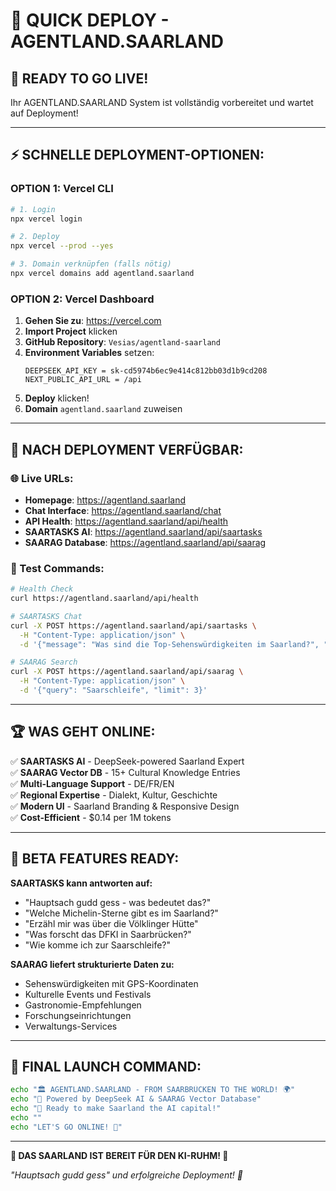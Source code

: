 # 🚀 QUICK DEPLOY - AGENTLAND.SAARLAND

## 🎯 READY TO GO LIVE!

Ihr AGENTLAND.SAARLAND System ist vollständig vorbereitet und wartet auf Deployment!

---

## ⚡ SCHNELLE DEPLOYMENT-OPTIONEN:

### **OPTION 1: Vercel CLI** 
```bash
# 1. Login
npx vercel login

# 2. Deploy
npx vercel --prod --yes

# 3. Domain verknüpfen (falls nötig)
npx vercel domains add agentland.saarland
```

### **OPTION 2: Vercel Dashboard** 
1. **Gehen Sie zu**: https://vercel.com
2. **Import Project** klicken
3. **GitHub Repository**: `Vesias/agentland-saarland`
4. **Environment Variables** setzen:
   ```
   DEEPSEEK_API_KEY = sk-cd5974b6ec9e414c812bb03d1b9cd208
   NEXT_PUBLIC_API_URL = /api
   ```
5. **Deploy** klicken!
6. **Domain** `agentland.saarland` zuweisen

---

## 🎊 NACH DEPLOYMENT VERFÜGBAR:

### **🌐 Live URLs:**
- **Homepage**: https://agentland.saarland
- **Chat Interface**: https://agentland.saarland/chat
- **API Health**: https://agentland.saarland/api/health
- **SAARTASKS AI**: https://agentland.saarland/api/saartasks
- **SAARAG Database**: https://agentland.saarland/api/saarag

### **🧪 Test Commands:**
```bash
# Health Check
curl https://agentland.saarland/api/health

# SAARTASKS Chat
curl -X POST https://agentland.saarland/api/saartasks \
  -H "Content-Type: application/json" \
  -d '{"message": "Was sind die Top-Sehenswürdigkeiten im Saarland?", "language": "de"}'

# SAARAG Search
curl -X POST https://agentland.saarland/api/saarag \
  -H "Content-Type: application/json" \
  -d '{"query": "Saarschleife", "limit": 3}'
```

---

## 🏆 WAS GEHT ONLINE:

✅ **SAARTASKS AI** - DeepSeek-powered Saarland Expert  
✅ **SAARAG Vector DB** - 15+ Cultural Knowledge Entries  
✅ **Multi-Language Support** - DE/FR/EN  
✅ **Regional Expertise** - Dialekt, Kultur, Geschichte  
✅ **Modern UI** - Saarland Branding & Responsive Design  
✅ **Cost-Efficient** - $0.14 per 1M tokens  

---

## 🎯 BETA FEATURES READY:

**SAARTASKS kann antworten auf:**
- "Hauptsach gudd gess - was bedeutet das?"
- "Welche Michelin-Sterne gibt es im Saarland?"
- "Erzähl mir was über die Völklinger Hütte"
- "Was forscht das DFKI in Saarbrücken?"
- "Wie komme ich zur Saarschleife?"

**SAARAG liefert strukturierte Daten zu:**
- Sehenswürdigkeiten mit GPS-Koordinaten
- Kulturelle Events und Festivals  
- Gastronomie-Empfehlungen
- Forschungseinrichtungen
- Verwaltungs-Services

---

## 🚀 FINAL LAUNCH COMMAND:

```bash
echo "🏛️ AGENTLAND.SAARLAND - FROM SAARBRÜCKEN TO THE WORLD! 🌍"
echo "🤖 Powered by DeepSeek AI & SAARAG Vector Database"
echo "🎯 Ready to make Saarland the AI capital!"
echo ""
echo "LET'S GO ONLINE! 🚀"
```

---

**🎊 DAS SAARLAND IST BEREIT FÜR DEN KI-RUHM! 🎊**

*"Hauptsach gudd gess" und erfolgreiche Deployment! 🍺*
